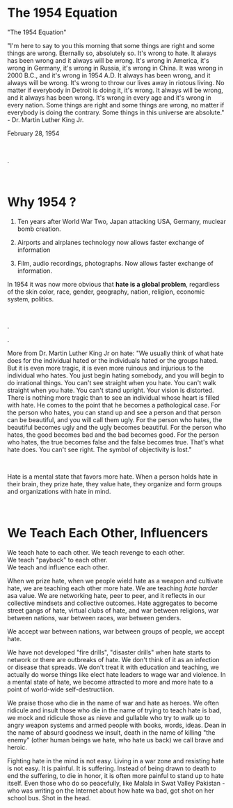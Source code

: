 # The 1954 Equation

"The 1954 Equation"

"I'm here to say to you this morning that some things are right and some things are wrong. Eternally so, absolutely so. It's wrong to hate. It always has been wrong and it always will be wrong. It's wrong in America, it's wrong in Germany, it's wrong in Russia, it's wrong in China. It was wrong in 2000 B.C., and it's wrong in 1954 A.D. It always has been wrong, and it always will be wrong. It's wrong to throw our lives away in riotous living. No matter if everybody in Detroit is doing it, it's wrong. It always will be wrong, and it always has been wrong. It's wrong in every age and it's wrong in every nation. Some things are right and some things are wrong, no matter if everybody is doing the contrary. Some things in this universe are absolute." - Dr. Martin Luther King Jr.

February 28, 1954

&nbsp;

.

&nbsp;

# Why 1954 ?

1. Ten years after World War Two, Japan attacking USA, Germany, muclear bomb creation.

2. Airports and airplanes technology now allows faster exchange of information

3. Film, audio recordings, photographs. Now allows faster exchange of information.

In 1954 it was now more obvious that **hate is a global problem**, regardless of the skin color, race, gender, geography, nation, religion, economic system, politics.

&nbsp;

.

.

More from Dr. Martin Luther King Jr on hate: "We usually think of what hate does for the individual hated or the individuals hated or the groups hated. But it is even more tragic, it is even more ruinous and injurious to the individual who hates. You just begin hating somebody, and you will begin to do irrational things. You can't see straight when you hate. You can't walk straight when you hate. You can't stand upright. Your vision is distorted. There is nothing more tragic than to see an individual whose heart is filled with hate. He comes to the point that he becomes a pathological case. For the person who hates, you can stand up and see a person and that person can be beautiful, and you will call them ugly. For the person who hates, the beautiful becomes ugly and the ugly becomes beautiful. For the person who hates, the good becomes bad and the bad becomes good. For the person who hates, the true becomes false and the false becomes true. That's what hate does. You can't see right. The symbol of objectivity is lost."

&nbsp;

Hate is a mental state that favors more hate. When a person holds hate in their brain, they prize hate, they value hate, they organize and form groups and organizations with hate in mind.

&nbsp;

# We Teach Each Other, Influencers 

We teach hate to each other. 
We teach revenge to each other.  
We teach "payback" to each other.  
We teach and influence each other.  

When we prize hate, when we people wield hate as a weapon and cultivate hate, we are teaching each other more hate. We are teaching *hate harder* asa value. We are networking hate, peer to peer, and it reflects in our collective mindsets and collective outcomes. Hate aggregates to become street gangs of hate, virtual clubs of hate, and war between religions, war between nations, war between races, war between genders.

We accept war between nations, war between groups of people, we accept hate.

We have not developed "fire drills", "disaster drills" when hate starts to network or there are outbreaks of hate. We don't think of it as an infection or disease that spreads. We don't treat it with education and teaching, we actually do worse things like elect hate leaders to wage war and violence. In a mental state of hate, we become attracted to more and more hate to a point of world-wide self-destructiion.

We praise those who die in the name of war and hate as heroes. We often ridicule and insult those who die in the name of trying to teach hate is bad, we mock and ridicule those as nieve and gullable who try to walk up to angry weapon systems and armed people with books, words, ideas. Dean in the name of absurd goodness we insult, death in the name of killing "the enemy" (other human beings we hate, who hate us back) we call brave and heroic. 

Fighting hate in the mind is not easy. Living in a war zone and resisting hate is not easy. It is painful. It is suffering. Instead of being drawn to death to end the suffering, to die in honor, it is often more painful to stand up to hate itself. Even those who do so peacefully, like Malala in Swat Valley Pakistan - who was writing on the Internet about how hate wa bad, got shot on her school bus. Shot in the head.


